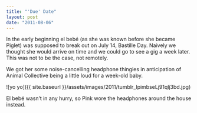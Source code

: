 ```yaml
---
title: "'Due' Date"
layout: post
date: "2011-08-06"
---
```


In the early beginning el bebé (as she was known before she became Piglet) was supposed to break out on July 14, Bastille Day. Naively we thought she would arrive on time and we could go to see a gig a week later. This was not to be the case, not remotely.

We got her some noise-cancelling headphone thingies in anticipation of Animal Collective being a little loud for a week-old baby.

![yo yo]({{ site.baseurl }}/assets/images/2011/tumblr_lpimbseLj91qlj3bd.jpg)

El bebé wasn’t in any hurry, so Pink wore the headphones around the house instead.
